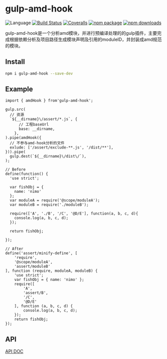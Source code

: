# gulp-amd-hook
![Language](https://img.shields.io/badge/-TypeScript-blue.svg)
[![Build Status](https://travis-ci.org/searchfe/gulp-amd-hook.svg?branch=master)](https://travis-ci.org/searchfe/gulp-amd-hook)
[![Coveralls](https://img.shields.io/coveralls/searchfe/gulp-amd-hook.svg)](https://coveralls.io/github/searchfe/gulp-amd-hook)
[![npm package](https://img.shields.io/npm/v/gulp-amd-hook.svg)](https://www.npmjs.org/package/gulp-amd-hook)
[![npm downloads](http://img.shields.io/npm/dm/gulp-amd-hook.svg)](https://www.npmjs.org/package/gulp-amd-hook)

gulp-amd-hook是一个分析amd模块，并进行预编译处理的的gulp插件，主要完成根据依赖分析及项目路径生成模块声明及引用的moduleID，并封装成amd规范的模块。

## Install

```bash
npm i gulp-amd-hook --save-dev
```

## Example

```
import { amdHook } from'gulp-amd-hook';

gulp.src(
  // 资源
  `${__dirname}\/assert/*.js`, {
      // 工程baseUrl
      base: __dirname,
    },
).pipe(amdHook({
  // 不参与amd-hook分析的文件
  exlude: ['/assert/exclude-**.js', '/dist/**'],
})).pipe(
  gulp.dest(`${__dirname}\/dist\/`),
);

```

```
// Before
define(function() {
  'use strict';

  var fishObj = {
    name: 'nimo'
  };
  var moduleA = require('@scope/moduleA');
  var moduleB = require('./moduleB');

  require(['A', './B', '/C', '@D/E'], function(a, b, c, d){
    console.log(a, b, c, d);
  });

  return fishObj;

});

// After
define('assert/minify-define', [
    'require',
    '@scope/moduleA',
    'assert/moduleB'
], function (require, moduleA, moduleB) {
    'use strict';
    var fishObj = { name: 'nimo' };
    require([
        'A',
        'assert/B',
        '/C',
        '@D/E'
    ], function (a, b, c, d) {
        console.log(a, b, c, d);
    });
    return fishObj;
});

```

## API

[API DOC](https://searchfe.github.io/gulp-amd-hook/)
